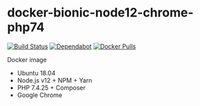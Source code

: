 # docker-bionic-node12-chrome-php74

[![Build Status](https://github.com/vintagesucks/docker-bionic-node12-chrome-php74/workflows/Build/badge.svg)](https://github.com/vintagesucks/docker-bionic-node12-chrome-php74/actions) [![Dependabot](https://badgen.net/badge/Dependabot/enabled/green?icon=dependabot)](https://dependabot.com/) [![Docker Pulls](https://img.shields.io/docker/pulls/vintagesucks/docker-bionic-node12-chrome-php74.svg)](https://hub.docker.com/r/vintagesucks/docker-bionic-node12-chrome-php74/)

Docker image
* Ubuntu 18.04
* Node.js v12 + NPM + Yarn
* PHP 7.4.25 + Composer
* Google Chrome
